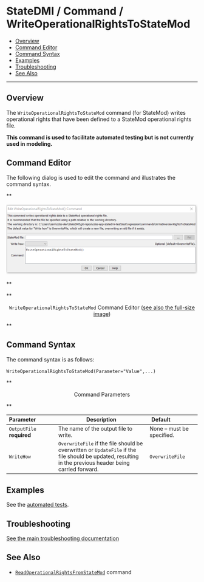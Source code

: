 # StateDMI / Command / WriteOperationalRightsToStateMod #

* [Overview](#overview)
* [Command Editor](#command-editor)
* [Command Syntax](#command-syntax)
* [Examples](#examples)
* [Troubleshooting](#troubleshooting)
* [See Also](#see-also)

-------------------------

## Overview ##

The `WriteOperationalRightsToStateMod` command (for StateMod)
writes operational rights that have been defined to a StateMod operational rights file.

**This command is used to facilitate automated testing but is not currently used in modeling.**

## Command Editor ##

The following dialog is used to edit the command and illustrates the command syntax.

**<p style="text-align: center;">
![WriteOperationalRightsToStateMod command editor](WriteOperationalRightsToStateMod.png)
</p>**

**<p style="text-align: center;">
`WriteOperationalRightsToStateMod` Command Editor (<a href="../WriteOperationalRightsToStateMod.png">see also the full-size image</a>)
</p>**

## Command Syntax ##

The command syntax is as follows:

```text
WriteOperationalRightsToStateMod(Parameter="Value",...)
```
**<p style="text-align: center;">
Command Parameters
</p>**

| **Parameter**&nbsp;&nbsp;&nbsp;&nbsp;&nbsp;&nbsp;&nbsp;&nbsp;&nbsp;&nbsp;&nbsp;&nbsp; | **Description** | **Default**&nbsp;&nbsp;&nbsp;&nbsp;&nbsp;&nbsp;&nbsp;&nbsp;&nbsp;&nbsp;&nbsp;&nbsp;&nbsp;&nbsp;&nbsp;&nbsp; |
| --------------|-----------------|----------------- |
| `OutputFile`<br>**required** | The name of the output file to write. | None – must be specified. |
| `WriteHow` | `OverwriteFile` if the file should be overwritten or `UpdateFile` if the file should be updated, resulting in the previous header being carried forward. | `OverwriteFile` |

## Examples ##

See the [automated tests](https://github.com/OpenCDSS/cdss-app-statedmi-test/tree/master/test/regression/commands/WriteOperationalRightsToStateMod).

## Troubleshooting ##

[See the main troubleshooting documentation](../../troubleshooting/troubleshooting.md)

## See Also ##

* [`ReadOperationalRightsFromStateMod`](../ReadOperationalRightsFromStateMod/ReadOperationalRightsFromStateMod.md) command
